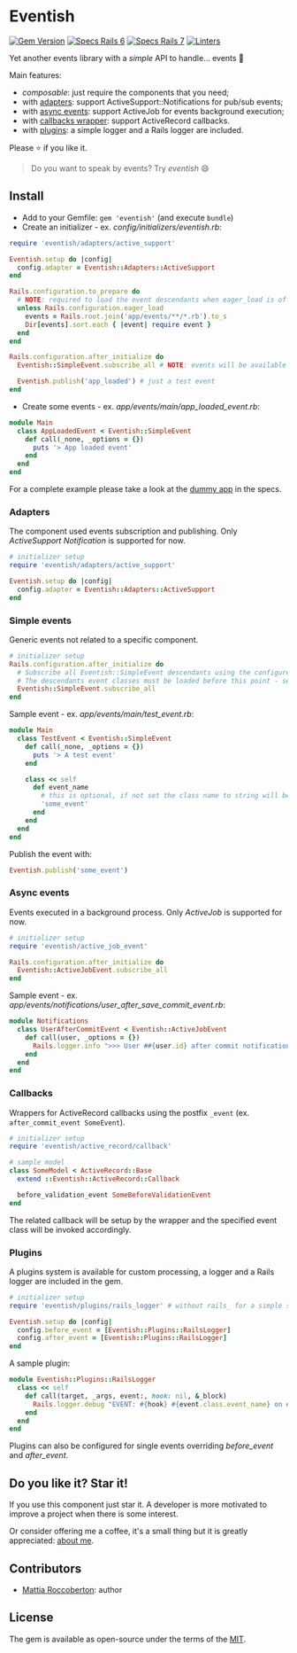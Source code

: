 # Eventish

[![Gem Version](https://badge.fury.io/rb/eventish.svg)](https://badge.fury.io/rb/eventish)
[![Specs Rails 6](https://github.com/blocknotes/eventish/actions/workflows/rails6.yml/badge.svg)](https://github.com/blocknotes/eventish/actions/workflows/rails6.yml)
[![Specs Rails 7](https://github.com/blocknotes/eventish/actions/workflows/rails7.yml/badge.svg)](https://github.com/blocknotes/eventish/actions/workflows/rails7.yml)
[![Linters](https://github.com/blocknotes/eventish/actions/workflows/linters.yml/badge.svg)](https://github.com/blocknotes/eventish/actions/workflows/linters.yml)

Yet another events library with a _simple_ API to handle... events :tada:

Main features:
- _composable_: just require the components that you need;
- with [adapters](#adapters): support ActiveSupport::Notifications for pub/sub events;
- with [async events](#async-events): support ActiveJob for events background execution;
- with [callbacks wrapper](#callbacks): support ActiveRecord callbacks.
- with [plugins](#plugins): a simple logger and a Rails logger are included.

Please :star: if you like it.

> Do you want to speak by events? Try _eventish_ :smile:

## Install

- Add to your Gemfile: `gem 'eventish'` (and execute `bundle`)
- Create an initializer - ex. _config/initializers/eventish.rb_:

```rb
require 'eventish/adapters/active_support'

Eventish.setup do |config|
  config.adapter = Eventish::Adapters::ActiveSupport
end

Rails.configuration.to_prepare do
  # NOTE: required to load the event descendants when eager_load is off
  unless Rails.configuration.eager_load
    events = Rails.root.join('app/events/**/*.rb').to_s
    Dir[events].sort.each { |event| require event }
  end
end

Rails.configuration.after_initialize do
  Eventish::SimpleEvent.subscribe_all # NOTE: events will be available after this point

  Eventish.publish('app_loaded') # just a test event
end
```

- Create some events - ex. _app/events/main/app_loaded_event.rb_:

```rb
module Main
  class AppLoadedEvent < Eventish::SimpleEvent
    def call(_none, _options = {})
      puts '> App loaded event'
    end
  end
end
```

For a complete example please take a look at the [dummy app](spec/dummy) in the specs.

### Adapters

The component used events subscription and publishing.
Only _ActiveSupport Notification_ is supported for now.

```rb
# initializer setup
require 'eventish/adapters/active_support'

Eventish.setup do |config|
  config.adapter = Eventish::Adapters::ActiveSupport
end
```

### Simple events

Generic events not related to a specific component.

```rb
# initializer setup
Rails.configuration.after_initialize do
  # Subscribe all Eventish::SimpleEvent descendants using the configured adapter
  # The descendants event classes must be loaded before this point - see eager_load notes in the Install section
  Eventish::SimpleEvent.subscribe_all
end
```

Sample event - ex. _app/events/main/test_event.rb_:

```rb
module Main
  class TestEvent < Eventish::SimpleEvent
    def call(_none, _options = {})
      puts '> A test event'
    end

    class << self
      def event_name
        # this is optional, if not set the class name to string will be used
        'some_event'
      end
    end
  end
end
```

Publish the event with:

```rb
Eventish.publish('some_event')
```

### Async events

Events executed in a background process.
Only _ActiveJob_ is supported for now.

```rb
# initializer setup
require 'eventish/active_job_event'

Rails.configuration.after_initialize do
  Eventish::ActiveJobEvent.subscribe_all
end
```

Sample event - ex. _app/events/notifications/user_after_save_commit_event.rb_:

```rb
module Notifications
  class UserAfterCommitEvent < Eventish::ActiveJobEvent
    def call(user, _options = {})
      Rails.logger.info ">>> User ##{user.id} after commit notification"
    end
  end
end
```

### Callbacks

Wrappers for ActiveRecord callbacks using the postfix `_event` (ex. `after_commit_event SomeEvent`).

```rb
# initializer setup
require 'eventish/active_record/callback'
```

```rb
# sample model
class SomeModel < ActiveRecord::Base
  extend ::Eventish::ActiveRecord::Callback

  before_validation_event SomeBeforeValidationEvent
end
```

The related callback will be setup by the wrapper and the specified event class will be invoked accordingly.

### Plugins

A plugins system is available for custom processing, a logger and a Rails logger are included in the gem.

```rb
# initializer setup
require 'eventish/plugins/rails_logger' # without rails_ for a simple stdout logger

Eventish.setup do |config|
  config.before_event = [Eventish::Plugins::RailsLogger]
  config.after_event = [Eventish::Plugins::RailsLogger]
end
```

A sample plugin:

```rb
module Eventish::Plugins::RailsLogger
  class << self
    def call(target, _args, event:, hook: nil, &_block)
      Rails.logger.debug "EVENT: #{hook} #{event.class.event_name} on #{target.inspect}"
    end
  end
end
```

Plugins can also be configured for single events overriding _before_event_ and _after_event_.

## Do you like it? Star it!

If you use this component just star it. A developer is more motivated to improve a project when there is some interest.

Or consider offering me a coffee, it's a small thing but it is greatly appreciated: [about me](https://www.blocknot.es/about-me).

## Contributors

- [Mattia Roccoberton](https://www.blocknot.es): author

## License

The gem is available as open-source under the terms of the [MIT](LICENSE.txt).
